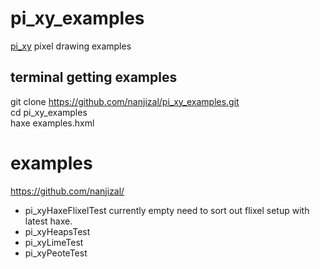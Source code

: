 # pi_xy_examples  
[pi_xy](https://github.com/nanjizal/pi_xy/) pixel drawing examples  
  
## terminal getting examples  
git clone https://github.com/nanjizal/pi_xy_examples.git  
cd pi_xy_examples  
haxe examples.hxml  
  
# examples  
https://github.com/nanjizal/

- pi_xyHaxeFlixelTest  currently empty need to sort out flixel setup with latest haxe.  
- pi_xyHeapsTest  
- pi_xyLimeTest  
- pi_xyPeoteTest  